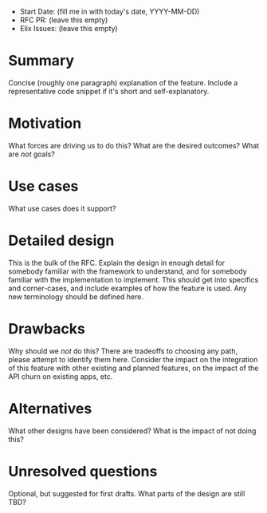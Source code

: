 - Start Date: (fill me in with today's date, YYYY-MM-DD)
- RFC PR: (leave this empty)
- Elix Issues: (leave this empty)

# Summary

Concise (roughly one paragraph) explanation of the feature.
Include a representative code snippet if it's short and self-explanatory.

# Motivation

What forces are driving us to do this?
What are the desired outcomes?
What are *not* goals?

# Use cases

What use cases does it support?

# Detailed design

This is the bulk of the RFC. Explain the design in enough detail for somebody
familiar with the framework to understand, and for somebody familiar with the
implementation to implement. This should get into specifics and corner-cases,
and include examples of how the feature is used. Any new terminology should be
defined here.

# Drawbacks

Why should we *not* do this? There are tradeoffs to choosing any path, please
attempt to identify them here. Consider the impact on the integration of this
feature with other existing and planned features, on the impact of the API churn
on existing apps, etc.

# Alternatives

What other designs have been considered? What is the impact of not doing this?

# Unresolved questions

Optional, but suggested for first drafts. What parts of the design are still
TBD?